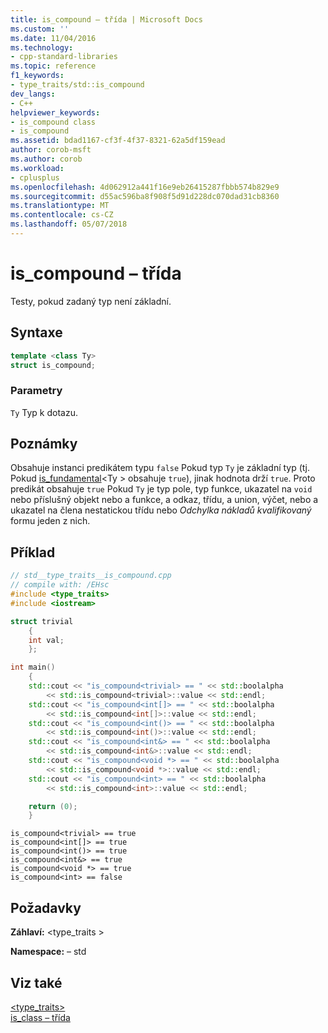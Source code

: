 ```yaml
---
title: is_compound – třída | Microsoft Docs
ms.custom: ''
ms.date: 11/04/2016
ms.technology:
- cpp-standard-libraries
ms.topic: reference
f1_keywords:
- type_traits/std::is_compound
dev_langs:
- C++
helpviewer_keywords:
- is_compound class
- is_compound
ms.assetid: bdad1167-cf3f-4f37-8321-62a5df159ead
author: corob-msft
ms.author: corob
ms.workload:
- cplusplus
ms.openlocfilehash: 4d062912a441f16e9eb26415287fbbb574b829e9
ms.sourcegitcommit: d55ac596ba8f908f5d91d228dc070dad31cb8360
ms.translationtype: MT
ms.contentlocale: cs-CZ
ms.lasthandoff: 05/07/2018
---
```

# <a name="iscompound-class"></a>is_compound – třída

Testy, pokud zadaný typ není základní.

## <a name="syntax"></a>Syntaxe

```cpp
template <class Ty>
struct is_compound;
```

### <a name="parameters"></a>Parametry

`Ty` Typ k dotazu.

## <a name="remarks"></a>Poznámky

Obsahuje instanci predikátem typu `false` Pokud typ `Ty` je základní typ (tj. Pokud [is_fundamental](../standard-library/is-fundamental-class.md)\<Ty > obsahuje `true`), jinak hodnota drží `true`. Proto predikát obsahuje `true` Pokud `Ty` je typ pole, typ funkce, ukazatel na `void` nebo příslušný objekt nebo a funkce, a odkaz, třídu, a union, výčet, nebo a ukazatel na člena nestatickou třídu nebo  *Odchylka nákladů kvalifikovaný* formu jeden z nich.

## <a name="example"></a>Příklad

```cpp
// std__type_traits__is_compound.cpp
// compile with: /EHsc
#include <type_traits>
#include <iostream>

struct trivial
    {
    int val;
    };

int main()
    {
    std::cout << "is_compound<trivial> == " << std::boolalpha
        << std::is_compound<trivial>::value << std::endl;
    std::cout << "is_compound<int[]> == " << std::boolalpha
        << std::is_compound<int[]>::value << std::endl;
    std::cout << "is_compound<int()> == " << std::boolalpha
        << std::is_compound<int()>::value << std::endl;
    std::cout << "is_compound<int&> == " << std::boolalpha
        << std::is_compound<int&>::value << std::endl;
    std::cout << "is_compound<void *> == " << std::boolalpha
        << std::is_compound<void *>::value << std::endl;
    std::cout << "is_compound<int> == " << std::boolalpha
        << std::is_compound<int>::value << std::endl;

    return (0);
    }

```

```Output
is_compound<trivial> == true
is_compound<int[]> == true
is_compound<int()> == true
is_compound<int&> == true
is_compound<void *> == true
is_compound<int> == false
```

## <a name="requirements"></a>Požadavky

**Záhlaví:** \<type_traits >

**Namespace:** – std

## <a name="see-also"></a>Viz také

[<type_traits>](../standard-library/type-traits.md)<br/>
[is_class – třída](../standard-library/is-class-class.md)<br/>
